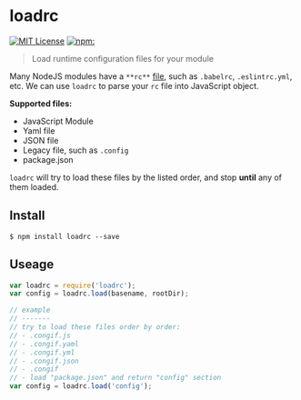 # loadrc 

[![MIT License](https://img.shields.io/badge/license-MIT_License-green.svg?style=flat-square)](https://github.com/bubkoo/loadrc/blob/master/LICENSE) 
[![npm:](https://img.shields.io/npm/v/loadrc.svg?style=flat-square)](https://www.npmjs.com/packages/loadrc)

> Load runtime configuration files for your module


Many NodeJS modules have a `**rc**` [file](http://stackoverflow.com/questions/11030552/what-does-rc-mean-in-dot-files), such as `.babelrc`, `.eslintrc.yml`, etc. We can use `loadrc` to parse your `rc` file into JavaScript object.

**Supported files:**

- JavaScript Module
- Yaml file
- JSON file
- Legacy file, such as `.config`
- package.json


`loadrc` will try to load these files by the listed order, and stop **until** any of them loaded.

 
## Install

```
$ npm install loadrc --save
```

## Useage

```js
var loadrc = require('loadrc');
var config = loadrc.load(basename, rootDir);

// example
// -------
// try to load these files order by order: 
// - .congif.js
// - .congif.yaml
// - .congif.yml
// - .congif.json
// - .congif
// - load "package.json" and return "config" section
var config = loadrc.load('config');
```

